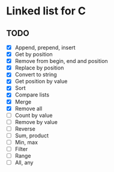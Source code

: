 # Linked list for C

## TODO
- [x] Append, prepend, insert
- [x] Get by position
- [x] Remove from begin, end and position
- [x] Replace by position
- [x] Convert to string
- [x] Get position by value
- [x] Sort
- [x] Compare lists
- [x] Merge
- [x] Remove all
- [ ] Count by value
- [ ] Remove by value
- [ ] Reverse
- [ ] Sum, product
- [ ] Min, max
- [ ] Filter
- [ ] Range
- [ ] All, any